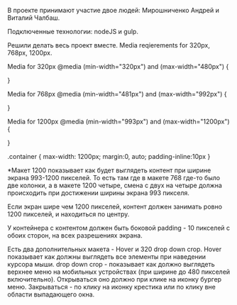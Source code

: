 В проекте принимают участие двое людей: Мирошниченко Андрей и Виталий Чалбаш.

Подключенные технологии: nodeJS и gulp.

Решили делать весь проект вместе.
Media reqierements for 320px, 768px, 1200px.

Media for 320px
@media (min-width="320px") and (max-width="480px") {

}

Media for 768px
@media (min-width="481px") and (max-width="992px") {

}

Media for 1200px
@media (min-width="993px") and (max-width="1200px") {

}

.container {
    max-width: 1200px;
    margin:0, auto;
    padding-inline:10px
}

*Макет 1200 показывает как будет выглядеть контент при ширине экрана 993-1200 пикселей. То есть там где в макете 768 где-то было две колонки, а в макете 1200 четыре, смена с двух на четыре должна происходить при достижении ширины экрана 993 пикселя.


Если экран шире чем 1200 пикселей, контент должен занимать ровно 1200 пикселей, и находиться по центру.

У контейнера с контентом должен быть боковой padding - 10 пикселей с обоих сторон, на всех разрешениях экрана.

Есть два дополнительных макета - Hover и 320 drop down crop. Hover показывает как должны выглядеть все элементы при наведении курсора мыши. drop down crop - показывает как должно выглядеть верхнее меню на мобильных устройствах (при ширине до 480 пикселей включительно). Открываться оно должно при клике на иконку бургер меню. Закрываться - по клику на иконку крестика или по клику вне области выпадающего окна.